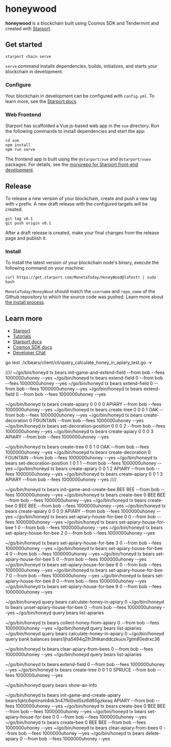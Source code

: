 # honeywood
**honeywood** is a blockchain built using Cosmos SDK and Tendermint and created with [Starport](https://starport.com).

## Get started

```
starport chain serve
```

`serve` command installs dependencies, builds, initializes, and starts your blockchain in development.

### Configure

Your blockchain in development can be configured with `config.yml`. To learn more, see the [Starport docs](https://docs.starport.com).

### Web Frontend

Starport has scaffolded a Vue.js-based web app in the `vue` directory. Run the following commands to install dependencies and start the app:

```
cd vue
npm install
npm run serve
```

The frontend app is built using the `@starport/vue` and `@starport/vuex` packages. For details, see the [monorepo for Starport front-end development](https://github.com/tendermint/vue).

## Release
To release a new version of your blockchain, create and push a new tag with `v` prefix. A new draft release with the configured targets will be created.

```
git tag v0.1
git push origin v0.1
```

After a draft release is created, make your final changes from the release page and publish it.

### Install
To install the latest version of your blockchain node's binary, execute the following command on your machine:

```
curl https://get.starport.com/MonetaToday/HoneyWood@latest! | sudo bash
```
`MonetaToday/HoneyWood` should match the `username` and `repo_name` of the Github repository to which the source code was pushed. Learn more about [the install process](https://github.com/allinbits/starport-installer).

## Learn more

- [Starport](https://starport.com)
- [Tutorials](https://docs.starport.com/guide)
- [Starport docs](https://docs.starport.com)
- [Cosmos SDK docs](https://docs.cosmos.network)
- [Developer Chat](https://discord.gg/H6wGTY8sxw)

go test ./x/bears/client/cli/query_calculate_honey_in_apiary_test.go -v

////
~/go/bin/honeyd tx bears init-game-and-extend-field --from bob --fees 1000000uhoney --yes
~/go/bin/honeyd tx bears extend-field 0 --from bob --fees 1000000uhoney --yes
~/go/bin/honeyd tx bears extend-field 0 --from bob --fees 1000000uhoney --yes
~/go/bin/honeyd tx bears extend-field 0 --from bob --fees 1000000uhoney --yes

~/go/bin/honeyd tx bears create-apiary 0 0 0 0 APIARY --from bob --fees 1000000uhoney --yes
~/go/bin/honeyd tx bears create-tree 0 0 0 1 OAK --from bob --fees 1000000uhoney --yes
~/go/bin/honeyd tx bears create-decoration 0 FOUNTAIN --from bob --fees 1000000uhoney --yes
~/go/bin/honeyd tx bears set-decoration-position 0 0 0 2 --from bob --fees 1000000uhoney --yes
~/go/bin/honeyd tx bears create-apiary 0 0 0 3 APIARY --from bob --fees 1000000uhoney --yes

~/go/bin/honeyd tx bears create-tree 0 0 1 0 OAK --from bob --fees 1000000uhoney --yes
~/go/bin/honeyd tx bears create-decoration 0 FOUNTAIN --from bob --fees 1000000uhoney --yes
~/go/bin/honeyd tx bears set-decoration-position 1 0 1 1 --from bob --fees 1000000uhoney --yes
~/go/bin/honeyd tx bears create-apiary 0 0 1 2 APIARY --from bob --fees 1000000uhoney --yes
~/go/bin/honeyd tx bears create-apiary 0 0 1 3 APIARY --from bob --fees 1000000uhoney --yes
////

~/go/bin/honeyd tx bears init-game-and-create-bee BEE BEE --from bob --fees 1000000uhoney --yes
~/go/bin/honeyd tx bears create-bee 0 BEE BEE --from bob --fees 1000000uhoney --yes
~/go/bin/honeyd tx bears create-bee 0 BEE BEE --from bob --fees 1000000uhoney --yes
~/go/bin/honeyd tx bears create-apiary 0 0 0 0 APIARY --from bob --fees 1000000uhoney --yes
~/go/bin/honeyd tx bears set-apiary-house-for-bee 0 0 --from bob --fees 1000000uhoney --yes 
~/go/bin/honeyd tx bears set-apiary-house-for-bee 1 0 --from bob --fees 1000000uhoney --yes 
~/go/bin/honeyd tx bears set-apiary-house-for-bee 2 0 --from bob --fees 1000000uhoney --yes

~/go/bin/honeyd tx bears set-apiary-house-for-bee 3 0 --from bob --fees 1000000uhoney --yes
~/go/bin/honeyd tx bears set-apiary-house-for-bee 4 0 --from bob --fees 1000000uhoney --yes
~/go/bin/honeyd tx bears set-apiary-house-for-bee 5 0 --from bob --fees 1000000uhoney --yes
~/go/bin/honeyd tx bears set-apiary-house-for-bee 6 0 --from bob --fees 1000000uhoney --yes
~/go/bin/honeyd tx bears set-apiary-house-for-bee 7 0 --from bob --fees 1000000uhoney --yes
~/go/bin/honeyd tx bears set-apiary-house-for-bee 8 0 --from bob --fees 1000000uhoney --yes
~/go/bin/honeyd tx bears set-apiary-house-for-bee 9 0 --from bob --fees 1000000uhoney --yes
 
~/go/bin/honeyd query bears calculate-honey-in-apiary 0
~/go/bin/honeyd tx bears unset-apiary-house-for-bee 0 --from bob --fees 1000000uhoney --yes 
~/go/bin/honeyd query bears list-apiaries

~/go/bin/honeyd tx bears collect-honey-from-apiary 0 --from bob --fees 1000000uhoney --yes
~/go/bin/honeyd query bears list-apiaries
~/go/bin/honeyd query bears calculate-honey-in-apiary 0 
~/go/bin/honeyd query bank balances bears1jha5494q2lh3htkanddczkuuv7gtm80edrxc36


~/go/bin/honeyd tx bears clear-apiary-from-bees 0 --from bob --fees 1000000uhoney --yes
~/go/bin/honeyd query bears list-apiaries


~/go/bin/honeyd tx bears extend-field 0 --from bob --fees 1000000uhoney --yes
~/go/bin/honeyd tx bears create-tree 0 0 1 0 SPRUCE --from bob --fees 1000000uhoney --yes

~/go/bin/honeyd query bears show-air-info

~/go/bin/honeyd tx bears init-game-and-create-apiary bears1qktc6qntnsnl4nk3n47fkl0ed5sz6d65gzkeaq APIARY --from bob --fees 1000000uhoney --yes
~/go/bin/honeyd tx bears create-bee 0 BEE BEE --from bob --fees 1000000uhoney --yes
~/go/bin/honeyd tx bears set-apiary-house-for-bee 0 0 --from bob --fees 1000000uhoney --yes 
~/go/bin/honeyd tx bears create-bee 0 BEE BEE --from bob --fees 1000000uhoney --yes
~/go/bin/honeyd tx bears clear-apiary-from-bees 0 --from bob --fees 1000000uhoney --yes
~/go/bin/honeyd tx bears delete-apiary 0 --from bob --fees 1000000uhoney --yes